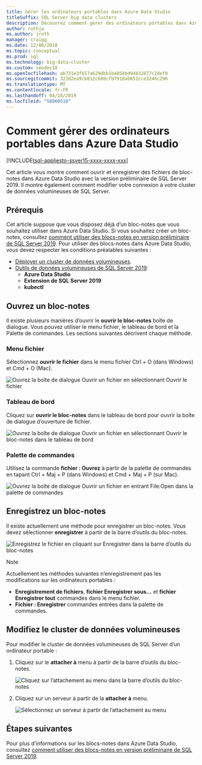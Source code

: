 ```yaml
---
title: Gérer les ordinateurs portables dans Azure Data Studio
titleSuffix: SQL Server big data clusters
description: Découvrez comment gérer des ordinateurs portables dans Azure Data Studio. Cela inclut l’ouverture des blocs-notes, leur enregistrement et la modification de votre connexion au cluster big data.
author: rothja
ms.author: jroth
manager: craigg
ms.date: 12/06/2018
ms.topic: conceptual
ms.prod: sql
ms.technology: big-data-cluster
ms.custom: seodec18
ms.openlocfilehash: ab731e3f657a629dbb1b4058bd94b32677c2def0
ms.sourcegitcommit: 323d2ea9cb812c688cfb7918ab651cce3246c296
ms.translationtype: MT
ms.contentlocale: fr-FR
ms.lasthandoff: 04/18/2019
ms.locfileid: "58860510"
---
```

# <a name="how-to-manage-notebooks-in-azure-data-studio"></a>Comment gérer des ordinateurs portables dans Azure Data Studio

[!INCLUDE[tsql-appliesto-ssver15-xxxx-xxxx-xxx](../includes/tsql-appliesto-ssver15-xxxx-xxxx-xxx.md)]

Cet article vous montre comment ouvrir et enregistrer des fichiers de bloc-notes dans Azure Data Studio avec la version préliminaire de SQL Server 2019. Il montre également comment modifier votre connexion à votre cluster de données volumineuses de SQL Server.

## <a name="prerequisites"></a>Prérequis

Cet article suppose que vous disposez déjà d’un bloc-notes que vous souhaitez utiliser dans Azure Data Studio. Si vous souhaitez créer un bloc-notes, consultez [comment utiliser des blocs-notes en version préliminaire de SQL Server 2019](notebooks-guidance.md). Pour utiliser des blocs-notes dans Azure Data Studio, vous devez respecter les conditions préalables suivantes :

- [Déployer un cluster de données volumineuses](quickstart-big-data-cluster-deploy.md).
- [Outils de données volumineuses de SQL Server 2019](deploy-big-data-tools.md):
   - **Azure Data Studio**
   - **Extension de SQL Server 2019**
   - **kubectl**

## <a name="open-a-notebook"></a>Ouvrez un bloc-notes

Il existe plusieurs manières d’ouvrir le **ouvrir le bloc-notes** boîte de dialogue. Vous pouvez utiliser le menu fichier, le tableau de bord et la Palette de commandes. Les sections suivantes décrivent chaque méthode.

### <a name="file-menu"></a>Menu fichier

Sélectionnez **ouvrir le fichier** dans le menu fichier Ctrl + O (dans Windows) et Cmd + O (Mac).

![Ouvrez la boîte de dialogue Ouvrir un fichier en sélectionnant Ouvrir le fichier](./media/notebooks-how-to-manage/open-file-1.png) 

### <a name="dashboard"></a>Tableau de bord

Cliquez sur **ouvrir le bloc-notes** dans le tableau de bord pour ouvrir la boîte de dialogue d’ouverture de fichier.

![Ouvrez la boîte de dialogue Ouvrir un fichier en sélectionnant Ouvrir le bloc-notes dans le tableau de bord](./media/notebooks-how-to-manage/open-file-2.png) 

### <a name="command-palette"></a>Palette de commandes

Utilisez la commande **fichier : Ouvrez** à partir de la palette de commandes en tapant Ctrl + Maj + P (dans Windows) et Cmd + Maj + P (sur Mac).

![Ouvrez la boîte de dialogue Ouvrir un fichier en entrant File:Open dans la palette de commandes](./media/notebooks-how-to-manage/open-file-3.png)

## <a name="save-a-notebook"></a>Enregistrez un bloc-notes

Il existe actuellement une méthode pour enregistrer un bloc-notes. Vous devez sélectionner **enregistrer** à partir de la barre d’outils du bloc-notes.

![Enregistrez le fichier en cliquant sur Enregistrer dans la barre d’outils du bloc-notes](./media/notebooks-how-to-manage/save-file-1.png)

> [!NOTE]
> Actuellement les méthodes suivantes n’enregistrement pas les modifications sur les ordinateurs portables :
>
> - **Enregistrement de fichiers**, **fichier Enregistrer sous...**  et **fichier Enregistrer tout** commandes dans le menu fichier.
> - **Fichier : Enregistrer** commandes entrées dans la palette de commandes.

## <a name="change-the-big-data-cluster"></a>Modifiez le cluster de données volumineuses

Pour modifier le cluster de données volumineuses de SQL Server d’un ordinateur portable :

1. Cliquez sur le **attacher à** menu à partir de la barre d’outils du bloc-notes.

   ![Cliquez sur l’attachement au menu dans la barre d’outils du bloc-notes](./media/notebooks-how-to-manage/select-attach-to-1.png)

2. Cliquez sur un serveur à partir de la **attacher à** menu.

   ![Sélectionnez un serveur à partir de l’attachement au menu](./media/notebooks-how-to-manage/select-attach-to-2.png)

## <a name="next-steps"></a>Étapes suivantes

Pour plus d’informations sur les blocs-notes dans Azure Data Studio, consultez [comment utiliser des blocs-notes en version préliminaire de SQL Server 2019](notebooks-guidance.md).